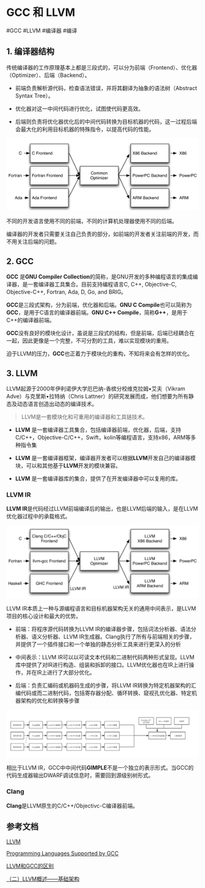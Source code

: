 # GCC 和 LLVM
#GCC
#LLVM
#编译器
#编译

## 1. 编译器结构

传统编译器的工作原理基本上都是三段式的，可以分为前端（Frontend）、优化器（Optimizer）、后端（Backend）。

- 前端负责解析源代码，检查语法错误，并将其翻译为抽象的语法树（Abstract Syntax Tree）。
  
- 优化器对这一中间代码进行优化，试图使代码更高效。
  
- 后端则负责将优化器优化后的中间代码转换为目标机器的代码，这一过程后端会最大化的利用目标机器的特殊指令，以提高代码的性能。

![](https://github.com/existorlive/existorlivepic/raw/master/%E6%88%AA%E5%B1%8F2020-10-11%20%E4%B8%8A%E5%8D%883.33.26.png)

不同的开发语言使用不同的前端，不同的计算机处理器使用不同的后端。

编译器的开发者只需要关注自己负责的部分，如前端的开发者关注前端的开发，而不用关注后端的问题。


## 2. GCC

**GCC** 是**GNU Compiler Collection**的简称，是GNU开发的多种编程语言的集成编译器，是一套编译器工具集合。目前支持编程语言C, C++, Objective-C, Objective-C++, Fortran, Ada, D, Go, and BRIG。

**GCC**是三段式架构，分为前端，优化器和后端。**GNU C Compile**也可以简称为**GCC**，是用于C语言的编译器前端。**GNU C++ Compile**，简称**G++**，是用于C++的编译器前端。

**GCC**没有良好的模块化设计，虽说是三段式的结构，但是前端，后端已经耦合在一起，因此更像是一个完整，不可分割的工具，难以实现模块的重用。

迫于LLVM的压力，**GCC**也正着力于模块化的重构，不知将来会有怎样的优化。



## 3. LLVM

LLVM起源于2000年伊利诺伊大学厄巴纳-香槟分校维克拉姆•艾夫（Vikram Adve）与克里斯•拉特纳（Chris Lattner）的研究发展而成，他们想要为所有静态及动态语言创造出动态的编译技术。

> LLVM是一套模块化和可重用的编译器和工具链技术。

- **LLVM** 是一套编译器工具集合，包括编译器前端，优化器，后端，支持C/C++，Objective-C/C++，Swift，kolin等编程语言，支持x86，ARM等多种指令集

- **LLVM** 是一套编译器框架，编译器开发者可以根据**LLVM**开发自己的编译器模块，可以和其他基于**LLVM**开发的模块兼容。

- **LLVM** 是一套编译器库的集合，提供了在开发编译器中可以复用的库。

### LLVM IR

**LLVM IR**是代码经过LLVM前端编译后的输出，也是LLVM后端的输入，是在LLVM优化器过程中的承载格式。

![](https://github.com/existorlive/existorlivepic/raw/master/%E6%88%AA%E5%B1%8F2020-10-11%20%E4%B8%8A%E5%8D%887.52.15.png)

LLVM IR本质上一种与源编程语言和目标机器架构无关的通用中间表示，是LLVM项目的核心设计和最大的优势。

- 前端：将程序源代码转换为LLVM IR的编译器步骤，包括词法分析器、语法分析器、语义分析器、LLVM IR生成器。Clang执行了所有与前端相关的步骤，并提供了一个插件接口和一个单独的静态分析工具来进行更深入的分析

- 中间表示：LLVM IR可以以可读文本代码和二进制代码两种形式呈现。LLVM库中提供了对IR进行构造、组装和拆卸的接口。LLVM优化器也在IR上进行操作，并在IR上进行了大部分优化。
  
- 后端：负责汇编码或机器码生成的步骤，将LLVM IR转换为特定机器架构的汇编代码或而二进制代码，包括寄存器分配、循环转换、窥视孔优化器、特定机器架构的优化和转换等步骤

![](https://github.com/existorlive/existorlivepic/raw/master/%E6%88%AA%E5%B1%8F2020-10-11%20%E4%B8%8A%E5%8D%887.57.23.png)


相比于LLVM IR，GCC中中间代码**GIMPLE**不是一个独立的表示形式。当GCC的代码生成器输出DWARF调试信息时，需要回到源级别树形式。

### Clang

**Clang**是LLVM原生的C/C++/Objectivc-C编译器前端。


## 参考文档

[LLVM](http://www.aosabook.org/en/llvm.html)

[Programming Languages Supported by GCC](http://gcc.gnu.org/onlinedocs/gcc/G_002b_002b-and-GCC.html#G_002b_002b-and-GCC)

[LLVM和GCC的区别](https://www.cnblogs.com/zuopeng/p/4141467.html)

[（二）LLVM概述——基础架构](https://zhuanlan.zhihu.com/p/102250532)